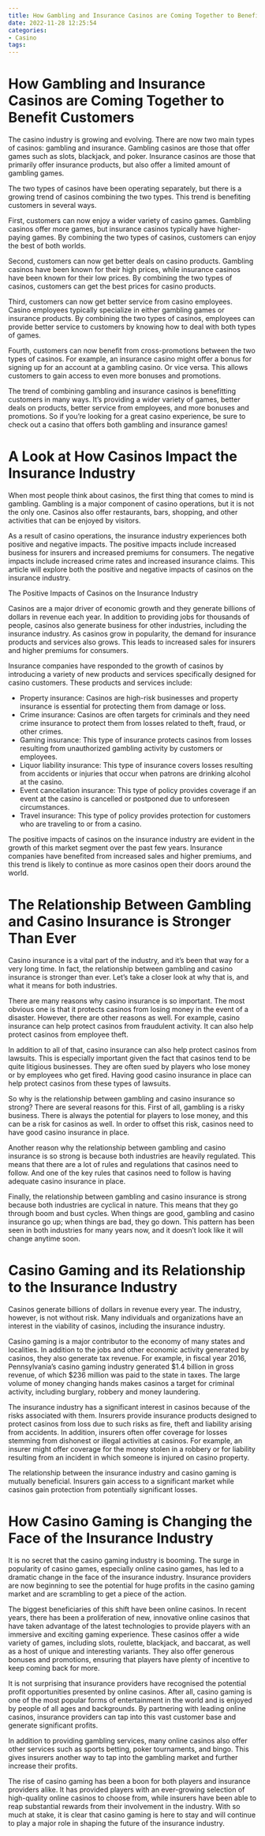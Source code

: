 ```yaml
---
title: How Gambling and Insurance Casinos are Coming Together to Benefit Customers
date: 2022-11-28 12:25:54
categories:
- Casino
tags:
---
```



#  How Gambling and Insurance Casinos are Coming Together to Benefit Customers

The casino industry is growing and evolving. There are now two main types of casinos: gambling and insurance. Gambling casinos are those that offer games such as slots, blackjack, and poker. Insurance casinos are those that primarily offer insurance products, but also offer a limited amount of gambling games.

The two types of casinos have been operating separately, but there is a growing trend of casinos combining the two types. This trend is benefiting customers in several ways.

First, customers can now enjoy a wider variety of casino games. Gambling casinos offer more games, but insurance casinos typically have higher-paying games. By combining the two types of casinos, customers can enjoy the best of both worlds.

Second, customers can now get better deals on casino products. Gambling casinos have been known for their high prices, while insurance casinos have been known for their low prices. By combining the two types of casinos, customers can get the best prices for casino products.

Third, customers can now get better service from casino employees. Casino employees typically specialize in either gambling games or insurance products. By combining the two types of casinos, employees can provide better service to customers by knowing how to deal with both types of games.

Fourth, customers can now benefit from cross-promotions between the two types of casinos. For example, an insurance casino might offer a bonus for signing up for an account at a gambling casino. Or vice versa. This allows customers to gain access to even more bonuses and promotions.

The trend of combining gambling and insurance casinos is benefitting customers in many ways. It’s providing a wider variety of games, better deals on products, better service from employees, and more bonuses and promotions. So if you’re looking for a great casino experience, be sure to check out a casino that offers both gambling and insurance games!

#  A Look at How Casinos Impact the Insurance Industry 

When most people think about casinos, the first thing that comes to mind is gambling. Gambling is a major component of casino operations, but it is not the only one. Casinos also offer restaurants, bars, shopping, and other activities that can be enjoyed by visitors.

As a result of casino operations, the insurance industry experiences both positive and negative impacts. The positive impacts include increased business for insurers and increased premiums for consumers. The negative impacts include increased crime rates and increased insurance claims. This article will explore both the positive and negative impacts of casinos on the insurance industry.

The Positive Impacts of Casinos on the Insurance Industry

Casinos are a major driver of economic growth and they generate billions of dollars in revenue each year. In addition to providing jobs for thousands of people, casinos also generate business for other industries, including the insurance industry. As casinos grow in popularity, the demand for insurance products and services also grows. This leads to increased sales for insurers and higher premiums for consumers.

Insurance companies have responded to the growth of casinos by introducing a variety of new products and services specifically designed for casino customers. These products and services include: 
- Property insurance: Casinos are high-risk businesses and property insurance is essential for protecting them from damage or loss. 
- Crime insurance: Casinos are often targets for criminals and they need crime insurance to protect them from losses related to theft, fraud, or other crimes. 
- Gaming insurance: This type of insurance protects casinos from losses resulting from unauthorized gambling activity by customers or employees. 
- Liquor liability insurance: This type of insurance covers losses resulting from accidents or injuries that occur when patrons are drinking alcohol at the casino. 
- Event cancellation insurance: This type of policy provides coverage if an event at the casino is cancelled or postponed due to unforeseen circumstances. 
- Travel insurance: This type of policy provides protection for customers who are traveling to or from a casino. 

The positive impacts of casinos on the insurance industry are evident in the growth of this market segment over the past few years. Insurance companies have benefited from increased sales and higher premiums, and this trend is likely to continue as more casinos open their doors around the world.

#  The Relationship Between Gambling and Casino Insurance is Stronger Than Ever 

Casino insurance is a vital part of the industry, and it’s been that way for a very long time. In fact, the relationship between gambling and casino insurance is stronger than ever. Let’s take a closer look at why that is, and what it means for both industries.

There are many reasons why casino insurance is so important. The most obvious one is that it protects casinos from losing money in the event of a disaster. However, there are other reasons as well. For example, casino insurance can help protect casinos from fraudulent activity. It can also help protect casinos from employee theft.

In addition to all of that, casino insurance can also help protect casinos from lawsuits. This is especially important given the fact that casinos tend to be quite litigious businesses. They are often sued by players who lose money or by employees who get fired. Having good casino insurance in place can help protect casinos from these types of lawsuits.

So why is the relationship between gambling and casino insurance so strong? There are several reasons for this. First of all, gambling is a risky business. There is always the potential for players to lose money, and this can be a risk for casinos as well. In order to offset this risk, casinos need to have good casino insurance in place.

Another reason why the relationship between gambling and casino insurance is so strong is because both industries are heavily regulated. This means that there are a lot of rules and regulations that casinos need to follow. And one of the key rules that casinos need to follow is having adequate casino insurance in place.

Finally, the relationship between gambling and casino insurance is strong because both industries are cyclical in nature. This means that they go through boom and bust cycles. When things are good, gambling and casino insurance go up; when things are bad, they go down. This pattern has been seen in both industries for many years now, and it doesn’t look like it will change anytime soon.

#  Casino Gaming and its Relationship to the Insurance Industry 

Casinos generate billions of dollars in revenue every year. The industry, however, is not without risk. Many individuals and organizations have an interest in the viability of casinos, including the insurance industry.

Casino gaming is a major contributor to the economy of many states and localities. In addition to the jobs and other economic activity generated by casinos, they also generate tax revenue. For example, in fiscal year 2016, Pennsylvania’s casino gaming industry generated $1.4 billion in gross revenue, of which $236 million was paid to the state in taxes. The large volume of money changing hands makes casinos a target for criminal activity, including burglary, robbery and money laundering. 

The insurance industry has a significant interest in casinos because of the risks associated with them. Insurers provide insurance products designed to protect casinos from loss due to such risks as fire, theft and liability arising from accidents. In addition, insurers often offer coverage for losses stemming from dishonest or illegal activities at casinos. For example, an insurer might offer coverage for the money stolen in a robbery or for liability resulting from an incident in which someone is injured on casino property. 

The relationship between the insurance industry and casino gaming is mutually beneficial. Insurers gain access to a significant market while casinos gain protection from potentially significant losses.

#  How Casino Gaming is Changing the Face of the Insurance Industry

It is no secret that the casino gaming industry is booming. The surge in popularity of casino games, especially online casino games, has led to a dramatic change in the face of the insurance industry. Insurance providers are now beginning to see the potential for huge profits in the casino gaming market and are scrambling to get a piece of the action.

The biggest beneficiaries of this shift have been online casinos. In recent years, there has been a proliferation of new, innovative online casinos that have taken advantage of the latest technologies to provide players with an immersive and exciting gaming experience. These casinos offer a wide variety of games, including slots, roulette, blackjack, and baccarat, as well as a host of unique and interesting variants. They also offer generous bonuses and promotions, ensuring that players have plenty of incentive to keep coming back for more.

It is not surprising that insurance providers have recognised the potential profit opportunities presented by online casinos. After all, casino gaming is one of the most popular forms of entertainment in the world and is enjoyed by people of all ages and backgrounds. By partnering with leading online casinos, insurance providers can tap into this vast customer base and generate significant profits.

In addition to providing gambling services, many online casinos also offer other services such as sports betting, poker tournaments, and bingo. This gives insurers another way to tap into the gambling market and further increase their profits.

The rise of casino gaming has been a boon for both players and insurance providers alike. It has provided players with an ever-growing selection of high-quality online casinos to choose from, while insurers have been able to reap substantial rewards from their involvement in the industry. With so much at stake, it is clear that casino gaming is here to stay and will continue to play a major role in shaping the future of the insurance industry.
